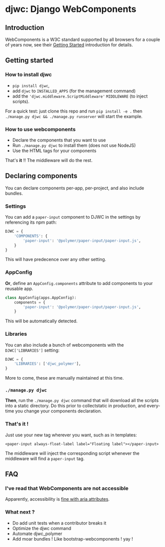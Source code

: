 # djwc: Django WebComponents

## Introduction

WebComponents is a W3C standard supported by all browsers for a couple of years
now, see their [Getting Started](https://www.webcomponents.org/introduction)
introduction for details.

## Getting started

### How to install djwc

- `pip install djwc`,
- add `djwc` to `INSTALLED_APPS` (for the management command)
- add the `'djwc.middleware.ScriptMiddleware'` `MIDDLEWARE` (to inject scripts).

For a quick test: just clone this repo and run `pip install -e .` then
`./manage.py djwc && ./manage.py runserver` will start the example.

### How to use webcomponents

- Declare the components that you want to use
- Run `./manage.py djwc` to install them (does not use NodeJS)
- Use the HTML tags for your components

That's **it** !! The middleware will do the rest.

## Declaring components

You can declare components per-app, per-project, and also include bundles.

### Settings

You can add a `paper-input` component to DJWC in the settings by referencing
its npm path:

```python
DJWC = {
    'COMPONENTS': {
        'paper-input': '@polymer/paper-input/paper-input.js',
    }
}
```

This will have predecence over any other setting.

### AppConfig

**Or**, define an `AppConfig.components` attribute to add components to your
reusable app.

```python
class AppConfig(apps.AppConfig):
    components = {
        'paper-input': '@polymer/paper-input/paper-input.js',
    }
```

This will be automatically detected.

### Libraries

You can also include a bunch of webcomponents with the `DJWC['LIBRARIES']`
setting:

```python
DJWC = {
    'LIBRARIES': ['djwc_polymer'],
}
```

More to come, these are manually maintained at this time.

### `./manage.py djwc`

**Then**, run the `./manage.py djwc` command that will download all the scripts
into a static directory. Do this prior to collectstatic in production, and
every-time you change your components declaration.

### That's it !

Just use your new tag wherever you want, such as in templates:

```
<paper-input always-float-label label="Floating label"></paper-input>
```

The middleware will inject the corresponding script whenever the middleware
will find a `paper-input` tag.

## FAQ

### I've read that WebComponents are not accessible

Apparently, accessibility is [fine with aria
attributes](https://developer.salesforce.com/blogs/2020/01/accessibility-for-web-components.html).

### What next ?

- Do add unit tests when a contributor breaks it
- Optimize the djwc command
- Automate djwc_polymer
- Add moar bundles ! Like bootstrap-webcomponents ! yay !
